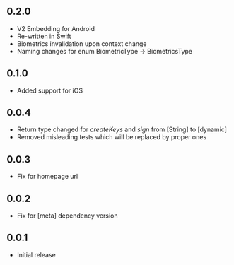 ## 0.2.0

* V2 Embedding for Android
* Re-written in Swift
* Biometrics invalidation upon context change
* Naming changes for enum BiometricType -> BiometricsType
## 0.1.0

* Added support for iOS

## 0.0.4

* Return type changed for *createKeys* and *sign* from [String] to [dynamic]
* Removed misleading tests which will be replaced by proper ones

## 0.0.3

* Fix for homepage url

## 0.0.2

* Fix for [meta] dependency version

## 0.0.1

* Initial release
